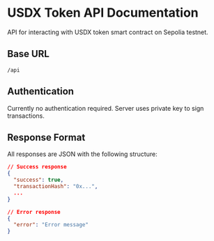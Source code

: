 # USDX Token API Documentation

API for interacting with USDX token smart contract on Sepolia testnet.

## Base URL

```
/api
```

## Authentication

Currently no authentication required. Server uses private key to sign transactions.

## Response Format

All responses are JSON with the following structure:

```json
// Success response
{
  "success": true,
  "transactionHash": "0x...",
  ...
}

// Error response
{
  "error": "Error message"
}
```